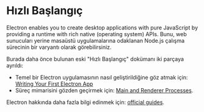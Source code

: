 # Hızlı Başlangıç

Electron enables you to create desktop applications with pure JavaScript by providing a runtime with rich native (operating system) APIs. Bunu, web sunucuları yerine masaüstü uygulamalarına odaklanan Node.js çalışma sürecinin bir varyantı olarak görebilirsiniz.

Burada daha önce bulunan eski "Hızlı Başlangıç" dokümanı iki parçaya ayrıldı:

* Temel bir Electron uygulamasının nasıl geliştirildiğine göz atmak için: [Writing Your First Electron App][first-app]
* Süreç mimarisini gözden geçirmek için: [Main and Renderer Processes][processes].

Electron hakkında daha fazla bilgi edinmek için: [official guides][readme].

[first-app]: ./first-app.md
[processes]: ./application-architecture.md#main-and-renderer-processes
[readme]: ../

